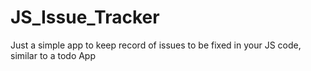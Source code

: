 # JS_Issue_Tracker
Just a simple app to keep record of issues to be fixed in your JS code, similar to a todo App
